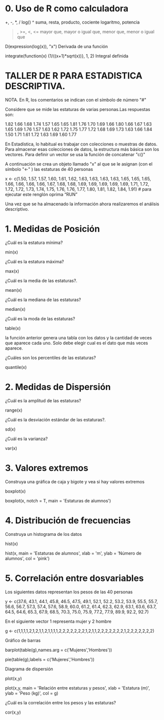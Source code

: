 # 0. Uso de R como calculadora


+, -, *, / log() ^  suma, resta, producto, cociente logaritmo, potencia

>, >=, <, <= mayor que, mayor o igual que, menor que, menor o igual que

D(expression(log(x)), "x") Derivada de una función

integrate(function(x) {1/((x+1)*sqrt(x))}, 1, 2) Integral definida


# TALLER DE R PARA ESTADISTICA DESCRIPTIVA.

NOTA. En R, los comentarios se indican con el símbolo de número "#"

Considere que se mide las estaturas de varias personas.Las respuestas son:  

1.82 1.66 1.68 1.74 1.57 1.65 1.65 1.81 1.76 1.70 1.69 1.66 1.80 1.66 1.67 1.63 1.65
1.69 1.76 1.57 1.63 1.62 1.72 1.75 1.77 1.72 1.68 1.69 1.73 1.63 1.66 1.84 1.50 1.71
1.61 1.72 1.63 1.69 1.60 1.77

En Estadística, lo habitual es trabajar con colecciones o muestras de datos.
Para almacenar esas colecciones de datos, la estructura más básica
son los vectores. 
Para definir un vector se usa la función de concatenar "c()"

A continuación se crea un objeto llamado "x" al que se le asignan 
(con el símbolo "<-" ) las estaturas de 40 personas

x <- c(1.50, 1.57, 1.57, 1.60, 1.61, 1.62, 1.63, 1.63, 1.63, 1.63, 1.65, 1.65,
       1.65, 1.66, 1.66, 1.66, 1.66, 1.67, 1.68, 1.68, 1.69, 1.69, 1.69, 1.69,
       1.69, 1.71, 1.72, 1.72, 1.72, 1.73, 1.74, 1.75, 1.76, 1.76, 1.77, 1.80,
       1.81, 1.82, 1.84, 1.91) # para ejecutar este renglón oprima “RUN”

Una vez que se ha almacenado la información ahora realizaremos
el análisis descriptivo.

# 1. Medidas de Posición
¿Cuál es la estatura mínima?

min(x)              

¿Cuál es la estatura máxima?

max(x)           
 
¿Cuál es la media de las estaturas?.

mean(x)         

¿Cuál es la mediana de las estaturas?

median(x)    

¿Cuál es la moda de las estaturas?

table(x)    

la función anterior genera una tabla con los datos y la cantidad
de veces que aparece cada uno. Solo debe elegir cual es el
dato que más veces aparece.

¿Cuáles son los percentiles de las estaturas?

quantile(x)       

# 2. Medidas de Dispersión

¿Cuál es la amplitud de las estaturas?

range(x)

¿Cuál es la desviación estándar de las estaturas?.

sd(x)          

¿Cuál es la varianza?

var(x)     

# 3. Valores extremos

Construya una gráfica de caja y bigote y vea si hay valores extremos

boxplot(x)

boxplot(x,
        notch = T,
        main = 'Estaturas de alumnos')     

# 4. Distribución de frecuencias

Construya un histograma de los datos

hist(x)

hist(x,
     main = 'Estaturas de alumnos',
     xlab = 'm',
     ylab = 'Número de alumnos',
     col = 'pink')

# 5. Correlación entre dosvariables

Los siguientes datos representan los pesos de las 40 personas

y <- c(37.6, 43.1, 44.1, 45.8, 46.5, 47.5, 49.1, 52.1, 52.2, 53.2, 53.9, 55.5,
       55.7, 56.6, 56.7, 57.3, 57.4, 57.6, 58.9, 60.0, 61.2, 61.4, 62.3, 62.9,
       63.1, 63.6, 63.7, 64.5, 64.6, 65.3, 67.9, 68.5, 70.3, 75.0, 75.9, 77.2,
       77.9, 89.9, 92.2, 92.7)

En el siguiente vector 1 representa mujer y 2 hombre

g <- c(1,1,1,1,2,1,2,1,1,2,1,1,1,1,2,2,2,2,2,2,2,1,2,1,1,2,2,2,2,2,2,2,1,2,2,2,2,2,2,2)

Gráfico de barras

barplot(table(g),names.arg = c('Mujeres','Hombres'))

pie(table(g),labels = c('Mujeres','Hombres'))

Diagrama de dispersión

plot(x,y)

plot(x,y,
     main = 'Relación entre estaturas y pesos',
     xlab = 'Estatura (m)', 
     ylab = 'Peso (kg)',
     col = g)

¿Cuál es la correlación entre los pesos y las estaturas?

cor(x,y)

